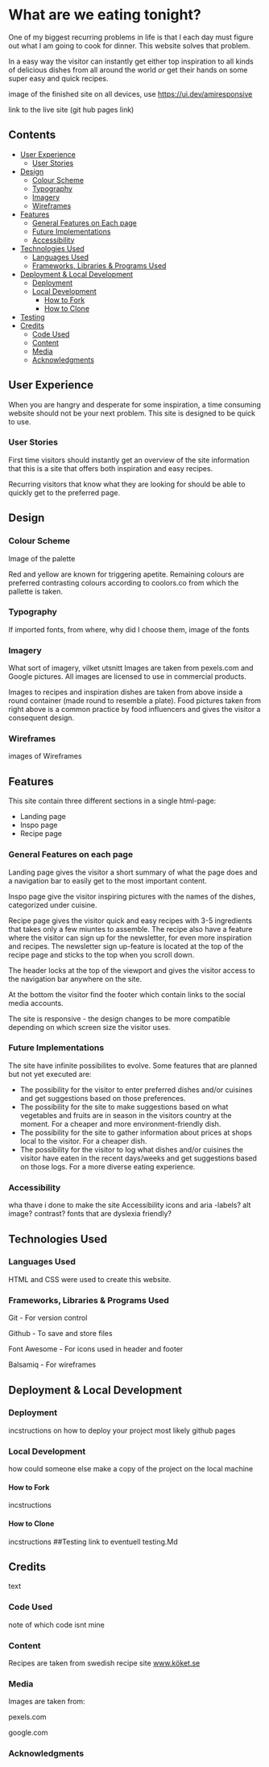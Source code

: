 
# What are we eating tonight?

One of my biggest recurring problems in life is that I each day must figure out what I am going to cook for dinner. This website solves that problem.

In a easy way the visitor can instantly get either top inspiration to all kinds of delicious dishes from all around the world *or* get their hands on some super easy and quick recipes.


image of the finished site on all devices, use https://ui.dev/amiresponsive

link to the live site (git hub pages link)

## Contents

- [User Experience](#user-experience)
  - [User Stories](#user-stories)
- [Design](#design)
  - [Colour Scheme](#colour-scheme)
  - [Typography](#typography)
  - [Imagery](#imagery)
  - [Wireframes](wireframes)
- [Features](#features)
  - [General Features on Each page](#general-features-on-each-page)
  - [Future Implementations](#future-implementations)
  - [Accessibility](#accessibility)
- [Technologies Used](#technologies-used)
  - [Languages Used](#languages-used)
  - [Frameworks, Libraries & Programs Used](#frameworks-libraries--programs-used)
- [Deployment & Local Development](#deployment--local-development)
  - [Deployment](#deployment)
  - [Local Development](#local-development)
    - [How to Fork](#how-to-fork) 
    - [How to Clone](#how-to-clone)
- [Testing](#testing)
- [Credits](#credits)
  - [Code Used](#code-used)
  - [Content](#content)
  - [Media](#media)
  - [Acknowledgments](#acknowledgments)

## User Experience
When you are hangry and desperate for some inspiration, a time consuming website should not be your next problem. This site is designed to be quick to use.

### User Stories
First time visitors should instantly get an overview of the site information that this is a site that offers both inspiration and easy recipes.

Recurring visitors that know what they are looking for should be able to quickly get to the preferred page.

## Design
### Colour Scheme
Image of the palette

Red and yellow are known for triggering apetite. Remaining colours are preferred contrasting colours according to coolors.co from which the pallette is taken.
### Typography
If imported fonts, from where, why did I choose them, image of the fonts
### Imagery
What sort of imagery, vilket utsnitt
Images are taken from pexels.com and Google pictures. All images are licensed to use in commercial products. 

Images to recipes and inspiration dishes are taken from above inside a round container (made round to resemble a plate). Food pictures taken from right above is a common practice by food influencers and gives the visitor a consequent design.
### Wireframes 
images of Wireframes
## Features
This site contain three different sections in a single html-page:
- Landing page
- Inspo page
- Recipe page
### General Features on each page
Landing page gives the visitor a short summary of what the page does and a navigation bar to easily get to the most important content.

Inspo page give the visitor inspiring pictures with the names of the dishes, categorized under cuisine.

Recipe page gives the visitor quick and easy recipes with 3-5 ingredients that takes only a few miuntes to assemble. The recipe also have a feature where the visitor can sign up for the newsletter, for even more inspiration and recipes. The newsletter sign up-feature is located at the top of the recipe page and sticks to the top when you scroll down.

The header locks at the top of the viewport and gives the visitor access to the navigation bar anywhere on the site.

At the bottom the visitor find the footer which contain links to the social media accounts.

The site is responsive - the design changes to be more compatible depending on which screen size the visitor uses.
### Future Implementations
The site have infinite possibilites to evolve. Some features that are planned but not yet executed are:
- The possibility for the visitor to enter preferred dishes and/or cuisines and get suggestions based on those preferences. 
- The possibility for the site to make suggestions based on what vegetables and fruits are in season in the visitors country at the moment. For a cheaper and more environment-friendly dish.
- The possibility for the site to gather information about prices at shops local to the visitor. For a cheaper dish.
- The possibility for the visitor to log what dishes and/or cuisines the visitor have eaten in the recent days/weeks and get suggestions based on those logs. For a more diverse eating experience.

### Accessibility
wha thave i done to make the site Accessibility
icons and aria -labels? alt image? contrast? fonts that are dyslexia friendly?
## Technologies Used

### Languages Used
HTML and CSS were used to create this website.
### Frameworks, Libraries & Programs Used
Git - For version control

Github - To save and store files

Font Awesome - For icons used in header and footer

Balsamiq - For wireframes
## Deployment & Local Development

### Deployment
incstructions on how to deploy your project most likely github pages
### Local Development
how could someone else make a copy of the project on the local machine
#### How to Fork
incstructions
#### How to Clone
incstructions
##Testing
link to eventuell testing.Md 
## Credits
text
### Code Used
note of which code isnt mine 
### Content    
Recipes are taken from swedish recipe site www.köket.se
### Media
Images are taken from:

pexels.com

google.com
### Acknowledgments



